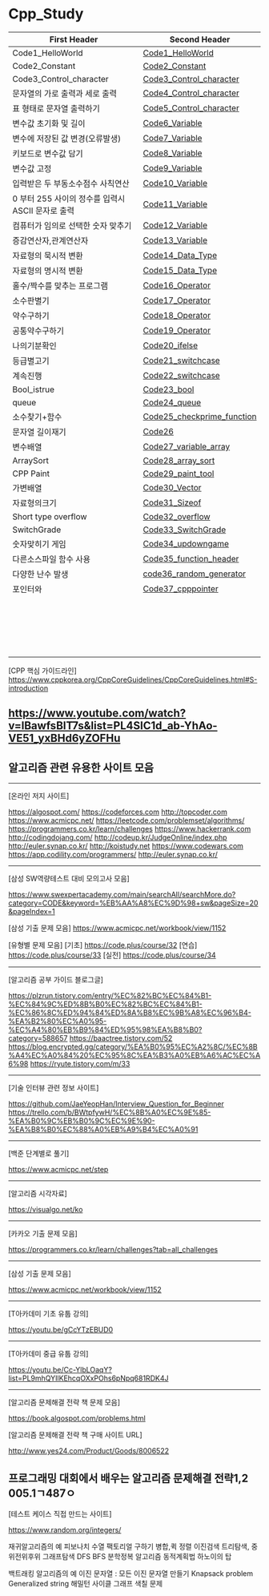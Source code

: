 # Cpp_Study









First Header | Second Header
------------ | -------------
Code1_HelloWorld|[Code1_HelloWorld](https://github.com/songk1992/Cpp_Study/blob/master/code/Code1_HelloWorld)
Code2_Constant|[Code2_Constant](https://github.com/songk1992/Cpp_Study/blob/master/code/Code2_Constant)
Code3_Control_character|[Code3_Control_character](https://github.com/songk1992/Cpp_Study/blob/master/code/Code3_Control_character)
문자열의 가로 출력과 세로 출력| [Code4_Control_character](https://github.com/songk1992/Cpp_Study/blob/master/code/Code4_Control_character)
표 형태로 문자열 출력하기|[Code5_Control_character](https://github.com/songk1992/Cpp_Study/blob/master/code/Code5_Control_character)
변수값 초기화 및 길이|[Code6_Variable](https://github.com/songk1992/Cpp_Study/blob/master/code/Code6_Variable)
변수에 저장된 값 변경(오류발생)|[Code7_Variable](https://github.com/songk1992/Cpp_Study/blob/master/code/Code7_Variable)
키보드로 변수값 담기|[Code8_Variable](https://github.com/songk1992/Cpp_Study/blob/master/code/Code8_Variable)
변수값 고정 | [Code9_Variable](https://github.com/songk1992/Cpp_Study/blob/master/code/Code9_Variable)
입력받은 두 부동소수점수 사칙연산 |[Code10_Variable](https://github.com/songk1992/Cpp_Study/blob/master/code/Code10_Variable)
0 부터 255 사이의 정수를 입력시 ASCII 문자로 출력 |[Code11_Variable](https://github.com/songk1992/Cpp_Study/blob/master/code/Code11_Variable)
컴퓨터가 임의로 선택한 숫자 맞추기|[Code12_Variable](https://github.com/songk1992/Cpp_Study/blob/master/code/Code12_Variable)
증감연산자,관계연산자|[Code13_Variable](https://github.com/songk1992/Cpp_Study/blob/master/code/Code13_Variable)
자료형의 묵시적 변환|[Code14_Data_Type](https://github.com/songk1992/Cpp_Study/blob/master/code/Code14_Data_Type)
자료형의 명시적 변환|[Code15_Data_Type](https://github.com/songk1992/Cpp_Study/blob/master/code/Code15_Data_Type)
홀수/짝수를 맞추는 프로그램|[Code16_Operator](https://github.com/songk1992/Cpp_Study/blob/master/code/Code16_Operator)
소수판별기|[Code17_Operator](https://github.com/songk1992/Cpp_Study/blob/master/code/Code17_Operator)
약수구하기|[Code18_Operator](https://github.com/songk1992/Cpp_Study/blob/master/code/Code18_Operator)
공통약수구하기|[Code19_Operator](https://github.com/songk1992/Cpp_Study/blob/master/code/Code19_Operator)
나의기분확인|[Code20_ifelse](https://github.com/songk1992/Cpp_Study/blob/master/code/Code20_ifelse)
등급별고기|[Code21_switchcase](https://github.com/songk1992/Cpp_Study/blob/master/code/Code21_switchcase)
계속진행|[Code22_switchcase](https://github.com/songk1992/Cpp_Study/blob/master/code/Code22_switchcase)
Bool_istrue|[Code23_bool](https://github.com/songk1992/Cpp_Study/blob/master/code/Code23_bool)
queue|[Code24_queue](https://github.com/songk1992/Cpp_Study/blob/master/code/Code24_queue)
소수찾기+함수|[Code25_checkprime_function](https://github.com/songk1992/Cpp_Study/blob/master/code/Code25_checkprime_function)
문자열 길이재기|[Code26](https://github.com/songk1992/Cpp_Study/blob/master/code/Code26)
변수배열|[Code27_variable_array](https://github.com/songk1992/Cpp_Study/blob/master/code/Code27_variable_array)
ArraySort|[Code28_array_sort](https://github.com/songk1992/Cpp_Study/blob/master/code/Code28_array_sort)
CPP Paint|[Code29_paint_tool](https://github.com/songk1992/Cpp_Study/new/master/code29)
가변배열|[Code30_Vector](https://github.com/songk1992/Cpp_Study/blob/master/code/Code30_Vector)
자료형의크기|[Code31_Sizeof](https://github.com/songk1992/Cpp_Study/blob/master/code/Code31_Sizeof)
Short type overflow|[Code32_overflow](https://github.com/songk1992/Cpp_Study/blob/master/code/Code32_overflow)
SwitchGrade|[Code33_SwitchGrade](https://github.com/songk1992/Cpp_Study/blob/master/code/Code33_SwitchGrade)
숫자맞히기 게임|[Code34_updowngame](https://github.com/songk1992/Cpp_Study/blob/master/code/Code34_updowngame)
다른소스파일 함수 사용|[Code35_function_header](https://github.com/songk1992/Cpp_Study/blob/master/code/Code35_function_header)
다양한 난수 발생|[code36_random_generator](https://github.com/songk1992/Cpp_Study/blob/master/code/code36_random_generator)
포인터와 |[Code37_cpppointer](https://github.com/songk1992/Cpp_Study/blob/master/code/Code37_cpppointer)
|[](https://github.com/songk1992/Cpp_Study/blob/master/code/)
|[](https://github.com/songk1992/Cpp_Study/blob/master/code/)
|[](https://github.com/songk1992/Cpp_Study/blob/master/code/)
|[](https://github.com/songk1992/Cpp_Study/blob/master/code/)
|[](https://github.com/songk1992/Cpp_Study/blob/master/code/)
|[](https://github.com/songk1992/Cpp_Study/blob/master/code/)
|[](https://github.com/songk1992/Cpp_Study/blob/master/code/)
|[](https://github.com/songk1992/Cpp_Study/blob/master/code/)
|[](https://github.com/songk1992/Cpp_Study/blob/master/code/)
|[](https://github.com/songk1992/Cpp_Study/blob/master/code/)
|[](https://github.com/songk1992/Cpp_Study/blob/master/code/)
|[](https://github.com/songk1992/Cpp_Study/blob/master/code/)
|[](https://github.com/songk1992/Cpp_Study/blob/master/code/)
|[](https://github.com/songk1992/Cpp_Study/blob/master/code/)
|[](https://github.com/songk1992/Cpp_Study/blob/master/code/)
|[](https://github.com/songk1992/Cpp_Study/blob/master/code/)
|[](https://github.com/songk1992/Cpp_Study/blob/master/code/)
|[](https://github.com/songk1992/Cpp_Study/blob/master/code/)
|[](https://github.com/songk1992/Cpp_Study/blob/master/code/)
|[](https://github.com/songk1992/Cpp_Study/blob/master/code/)




[CPP 핵심 가이드라인]  
https://www.cppkorea.org/CppCoreGuidelines/CppCoreGuidelines.html#S-introduction



https://www.youtube.com/watch?v=lBawfsBIT7s&list=PL4SIC1d_ab-YhAo-VE51_yxBHd6yZOFHu
--------------------------------------
 알고리즘 관련 유용한 사이트 모음
--------------------------------------

--------------------------------------
[온라인 저지 사이트]

https://algospot.com/
https://codeforces.com
http://topcoder.com
https://www.acmicpc.net/
https://leetcode.com/problemset/algorithms/
https://programmers.co.kr/learn/challenges
https://www.hackerrank.com
http://codingdojang.com/
http://codeup.kr/JudgeOnline/index.php
http://euler.synap.co.kr/
http://koistudy.net
https://www.codewars.com
https://app.codility.com/programmers/
http://euler.synap.co.kr/

--------------------------------------
[삼성 SW역량테스트 대비 모의고사 모음]

https://www.swexpertacademy.com/main/searchAll/searchMore.do?category=CODE&keyword=%EB%AA%A8%EC%9D%98+sw&pageSize=20&pageIndex=1

[삼성 기출 문제 모음]
https://www.acmicpc.net/workbook/view/1152

[유형별 문제 모음]
[기초] https://code.plus/course/32
[연습] https://code.plus/course/33
[실전] https://code.plus/course/34

--------------------------------------
[알고리즘 공부 가이드 블로그글]

https://plzrun.tistory.com/entry/%EC%82%BC%EC%84%B1-%EC%84%9C%ED%8B%B0%EC%82%BC%EC%84%B1-%EC%86%8C%ED%94%84%ED%8A%B8%EC%9B%A8%EC%96%B4-%EA%B2%80%EC%A0%95-%EC%A4%80%EB%B9%84%ED%95%98%EA%B8%B0?category=588657
https://baactree.tistory.com/52
https://blog.encrypted.gg/category/%EA%B0%95%EC%A2%8C/%EC%8B%A4%EC%A0%84%20%EC%95%8C%EA%B3%A0%EB%A6%AC%EC%A6%98
https://ryute.tistory.com/m/33


--------------------------------------
[기술 인터뷰 관련 정보 사이트]

https://github.com/JaeYeopHan/Interview_Question_for_Beginner
https://trello.com/b/BWtpfywH/%EC%8B%A0%EC%9E%85-%EA%B0%9C%EB%B0%9C%EC%9E%90-%EA%B8%B0%EC%88%A0%EB%A9%B4%EC%A0%91


--------------------------------------
[백준 단계별로 풀기]

https://www.acmicpc.net/step


--------------------------------------
[알고리즘 시각자료]

https://visualgo.net/ko


--------------------------------------
[카카오 기출 문제 모음]

https://programmers.co.kr/learn/challenges?tab=all_challenges


--------------------------------------
[삼성 기출 문제 모음]

https://www.acmicpc.net/workbook/view/1152


--------------------------------------
[T아카데미 기초 유툽 강의]

https://youtu.be/gCcYTzEBUD0


--------------------------------------
[T아카데미 중급 유툽 강의]

https://youtu.be/Cc-YlbLOaqY?list=PL9mhQYIlKEhcqOXxPOhs6pNpq681RDK4J


--------------------------------------
[알고리즘 문제해결 전략 책 문제 모음]

https://book.algospot.com/problems.html

[알고리즘 문제해결 전략 책 구매 사이트 URL]

http://www.yes24.com/Product/Goods/8006522

프로그래밍 대회에서 배우는 알고리즘 문제해결 전략1,2
005.1ㄱ487ㅇ
--------------------------------------
[테스트 케이스 직접 만드는 사이트]

https://www.random.org/integers/


재귀알고리즘의 예
피보나치 수열 팩토리얼 구하기
병합,퀵 정렬
이진검색
트리탐색, 중위전위후위
그래프탐색 DFS BFS
분학정복 알고리즘
동적계획법
하노이의 탑

백트래킹 알고리즘의 예
이진 문자열 : 모든 이진 문자열 만들기
Knapsack problem
Generalized string
해밀턴 사이클
그래프 색칠 문제








